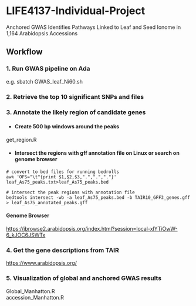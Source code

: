 # LIFE4137-Individual-Project
Anchored GWAS Identifies Pathways Linked to Leaf and Seed Ionome in 1,164 Arabidopsis Accessions

## Workflow
### 1. Run GWAS pipeline on Ada
e.g. sbatch GWAS_leaf_Ni60.sh
### 2. Retrieve the top 10 significant SNPs and files
### 3. Annotate the likely region of candidate genes
+ #### Create 500 bp windows around the peaks <br>
get_region.R
+ #### Intersect the regions with gff annotation file on Linux or search on genome browser
```
# convert to bed files for running bedrolls
awk 'OFS="\t"{print $1,$2,$3,".",".","."}' leaf_As75_peaks.txt>leaf_As75_peaks.bed

# intersect the peak regions with annotation file
bedtools intersect -wb -a leaf_As75_peaks.bed -b TAIR10_GFF3_genes.gff > leaf_As75_annotated_peaks.gff
```
#### Genome Browser <br>
https://jbrowse2.arabidopsis.org/index.html?session=local-xlYTiOwW-6_kJOC6JSWTx
### 4. Get the gene descriptions from TAIR 
https://www.arabidopsis.org/
### 5. Visualization of global and anchored GWAS results
Global_Manhatton.R <br>
accession_Manhatton.R
